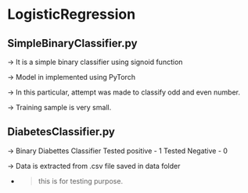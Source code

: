 # LogisticRegression

## SimpleBinaryClassifier.py 
-> It is a simple binary classifier using signoid function

-> Model in implemented using PyTorch

-> In this particular, attempt was made to classify odd and even number. 

-> Training sample is very small.

## DiabetesClassifier.py

-> Binary Diabettes Classifier
        Tested positive - 1
        Tested Negative - 0
        
-> Data is extracted from .csv file saved in data folder




- > this is for testing purpose.
       
